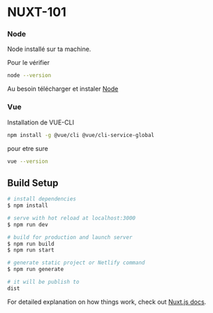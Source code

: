 # NUXT-101

### Node

Node installé sur ta machine.

Pour le vérifier 

```bash
node --version
```
Au besoin télécharger et instaler [Node](https://nodejs.org/en/)


### Vue

Installation de VUE-CLI

```bash
npm install -g @vue/cli @vue/cli-service-global
```

pour etre sure 

```bash
vue --version
```


## Build Setup

```bash
# install dependencies
$ npm install

# serve with hot reload at localhost:3000
$ npm run dev

# build for production and launch server
$ npm run build
$ npm run start

# generate static project or Netlify command
$ npm run generate

# it will be publish to 
dist
```

For detailed explanation on how things work, check out [Nuxt.js docs](https://nuxtjs.org).
